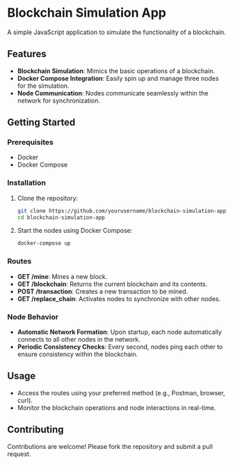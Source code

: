 # Blockchain Simulation App

A simple JavaScript application to simulate the functionality of a blockchain.

## Features

- **Blockchain Simulation**: Mimics the basic operations of a blockchain.
- **Docker Compose Integration**: Easily spin up and manage three nodes for the simulation.
- **Node Communication**: Nodes communicate seamlessly within the network for synchronization.

## Getting Started

### Prerequisites

- Docker
- Docker Compose

### Installation

1. Clone the repository:
    ```bash
    git clone https://github.com/yourusername/blockchain-simulation-app.git
    cd blockchain-simulation-app
    ```

2. Start the nodes using Docker Compose:
    ```bash
    docker-compose up
    ```

### Routes

- **GET /mine**: Mines a new block.
- **GET /blockchain**: Returns the current blockchain and its contents.
- **POST /transaction**: Creates a new transaction to be mined.
- **GET /replace_chain**: Activates nodes to synchronize with other nodes.

### Node Behavior

- **Automatic Network Formation**: Upon startup, each node automatically connects to all other nodes in the network.
- **Periodic Consistency Checks**: Every second, nodes ping each other to ensure consistency within the blockchain.

## Usage

- Access the routes using your preferred method (e.g., Postman, browser, curl).
- Monitor the blockchain operations and node interactions in real-time.

## Contributing

Contributions are welcome! Please fork the repository and submit a pull request.
